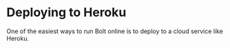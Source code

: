 # Deploying to Heroku

One of the easiest ways to run Bolt online is to deploy to a cloud service like Heroku.



